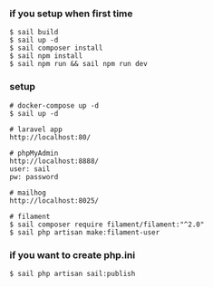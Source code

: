 ### if you setup when first time
```
$ sail build 
$ sail up -d
$ sail composer install
$ sail npm install
$ sail npm run && sail npm run dev
```
### setup
``` 
# docker-compose up -d
$ sail up -d

# laravel app
http://localhost:80/

# phpMyAdmin
http://localhost:8888/
user: sail
pw: password

# mailhog
http://localhost:8025/
```
```
# filament 
$ sail composer require filament/filament:"^2.0"
$ sail php artisan make:filament-user
```
### if you want to create php.ini
```
$ sail php artisan sail:publish
```